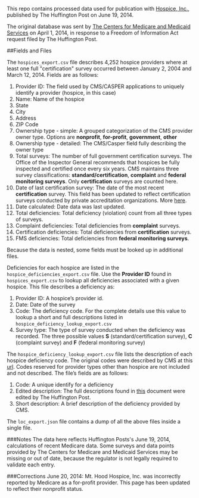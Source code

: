 This repo contains processed data used for publication with [Hospice, Inc.](http://projects.huffingtonpost.com/hospice-inc/), published by The Huffington Post on June 19, 2014.


The original database was sent by [The Centers for Medicare and Medicaid Services](http://cms.gov/) on April 1, 2014, in response to a Freedom of Information Act request filed by The Huffington Post.

##Fields and Files

The `hospices_export.csv` file describes 4,252 hospice providers where at least one full "certification" survey occurred between January 2, 2004 and March 12, 2014.  Fields are as follows:

1. Provider ID: The field used by CMS/CASPER applications to uniquely identify a provider (hospice, in this case)
2. Name: Name of the hospice
3. State
4. City
5. Address
6. ZIP Code
7. Ownership type - simple: A grouped categorization of the CMS provider owner type. Options are **nonprofit**, **for-profit**, **government**, **other**
8. Ownership type - detailed: The CMS/Casper field fully describing the owner type
9. Total surveys: The number of full government certification surveys. The Office of the Inspector General recommends that hospices be fully inspected and certified once every six years. CMS maintains three survey classifications: **standard/certification**, **complaint** and **federal monitoring surveys**. Only **certification** surveys are counted here.
10. Date of last certification survey: The date of the most recent **certification** survey. This field has been updated to reflect certification surveys conducted by private accreditation organizations. More [here](http://projects.huffingtonpost.com/hospice-inc/database#gotomethodology).
11. Date calculated: Date data was last updated.
12. Total deficiencies: Total deficiency (violation) count from all three types of surveys.
13. Complaint deficiencies: Total deficiencies from **complaint** surveys.
14. Certification deficiencies: Total deficiencies from **certification** surveys.
15. FMS deficiencies: Total deficiencies from **federal monitoring surveys**.

Because the data is nested, some fields must be looked up in additional files.

Deficiencies for each hospice are listed in the `hospice_deficiencies_export.csv` file. Use the **Provider ID** found in `hospices_export.csv` to lookup all deficiencies associated with a given hospice. This file describes a deficiency as:

1. Provider ID: A hospice’s provider id.
2. Date: Date of the survey 
3. Code: The deficiency code. For the complete details use this value to lookup a short and full descriptions listed in `hospice_deficiency_lookup_export.csv`
4. Survey type: The type of survey conducted when the deficiency was recorded. The three possible values **S** (standard/certification survey), **C** (complaint survey) and **F** (federal monitoring survey)

The `hospice_deficiency_lookup_export.csv` file lists the description of each hospice deficiency code. The original codes were described by CMS at this [url](http://www.cms.gov/Regulations-and-Guidance/Guidance/Manuals/downloads/som107ap_m_hospice.pdf). Codes reserved for provider types other than hospice are not included and not described. The file’s fields are as follows:

1. Code: A unique identify for a deficiency
2. Edited description: The full descriptions found in [this](http://www.cms.gov/Regulations-and-Guidance/Guidance/Manuals/downloads/som107ap_m_hospice.pdf) document were edited by The Huffington Post.
3. Short description: A brief description of the deficiency provided by CMS.

The `loc_export.json` file contains a dump of all the above files inside a single file.


###Notes
The data here reflects Huffington Posts's June 19, 2014, calculations of recent Medicare data. Some surveys and data points provided by The Centers for Medicare and Medicaid Services may be missing or out of date, because the regulator is not legally required to validate each entry.

###Corrections
June 20, 2014: Mt. Hood Hospice, Inc. was incorrectly reported by Medicare as a for-profit provider. This page has been updated to reflect their nonprofit status.